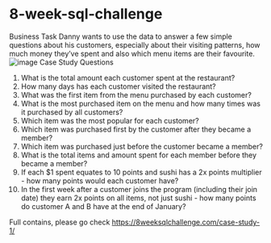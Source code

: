 # 8-week-sql-challenge
Business Task
Danny wants to use the data to answer a few simple questions about his customers, especially about their visiting patterns, how much money they’ve spent and also which menu items are their favourite.
![image](https://user-images.githubusercontent.com/57255039/192536546-de4d79b2-c99b-4512-b4e8-9dfe270dbfab.png)
Case Study Questions
1. What is the total amount each customer spent at the restaurant?
2. How many days has each customer visited the restaurant?
3. What was the first item from the menu purchased by each customer?
4. What is the most purchased item on the menu and how many times was it purchased by all customers?
5. Which item was the most popular for each customer?
6. Which item was purchased first by the customer after they became a member?
7. Which item was purchased just before the customer became a member?
8. What is the total items and amount spent for each member before they became a member?
9. If each $1 spent equates to 10 points and sushi has a 2x points multiplier - how many points would each customer have?
10. In the first week after a customer joins the program (including their join date) they earn 2x points on all items, not just sushi - how many points do customer A and B have at the end of January?

Full contains, please go check https://8weeksqlchallenge.com/case-study-1/
